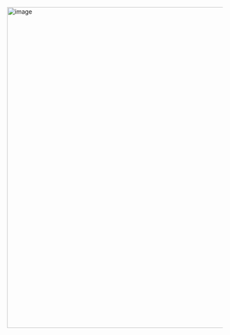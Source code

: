 

<img width="929" height="748" alt="image" src="https://github.com/user-attachments/assets/612d545d-e201-4a15-83d2-cb86675e4a86" />

